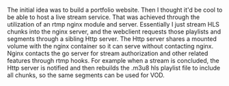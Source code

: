 The initial idea was to build a portfolio website. Then I thought it'd be cool to be able to host a live stream service. That was achieved through the utilization of an rtmp nginx module and server. Essentially I just stream HLS chunks into the nginx server, and the webclient requests those playlists and segments through a sibling Http server. The Http server shares a mounted volume with the nginx container so it can serve without contacting nginx. Nginx contacts the go server for stream authorization and other related features through rtmp hooks. For example when a stream is concluded, the Http server is notified and then rebuilds the .m3u8 hls playlist file to include all chunks, so the same segments can be used for VOD.
